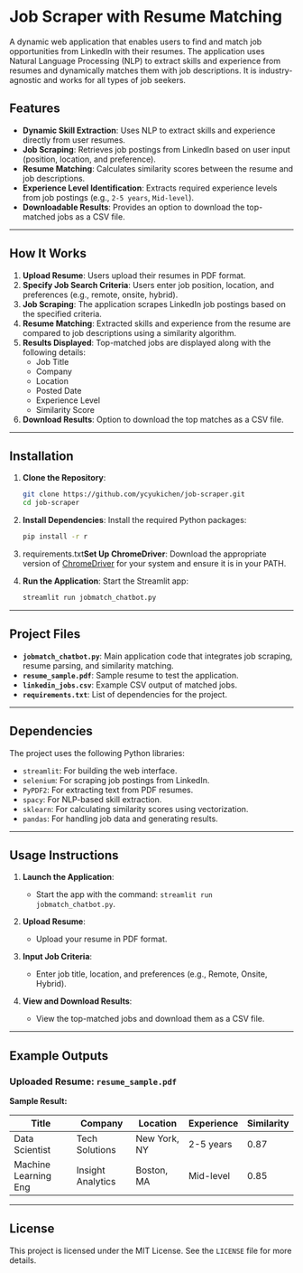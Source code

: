 # Job Scraper with Resume Matching

A dynamic web application that enables users to find and match job opportunities from LinkedIn with their resumes. The application uses Natural Language Processing (NLP) to extract skills and experience from resumes and dynamically matches them with job descriptions. It is industry-agnostic and works for all types of job seekers.

## Features

- **Dynamic Skill Extraction**: Uses NLP to extract skills and experience directly from user resumes.
- **Job Scraping**: Retrieves job postings from LinkedIn based on user input (position, location, and preference).
- **Resume Matching**: Calculates similarity scores between the resume and job descriptions.
- **Experience Level Identification**: Extracts required experience levels from job postings (e.g., `2-5 years`, `Mid-level`).
- **Downloadable Results**: Provides an option to download the top-matched jobs as a CSV file.

---

## How It Works

1. **Upload Resume**: Users upload their resumes in PDF format.
2. **Specify Job Search Criteria**: Users enter job position, location, and preferences (e.g., remote, onsite, hybrid).
3. **Job Scraping**: The application scrapes LinkedIn job postings based on the specified criteria.
4. **Resume Matching**: Extracted skills and experience from the resume are compared to job descriptions using a similarity algorithm.
5. **Results Displayed**: Top-matched jobs are displayed along with the following details:
   - Job Title
   - Company
   - Location
   - Posted Date
   - Experience Level
   - Similarity Score
6. **Download Results**: Option to download the top matches as a CSV file.

---

## Installation

1. **Clone the Repository**:

   ```bash
   git clone https://github.com/ycyukichen/job-scraper.git
   cd job-scraper
   ```

2. **Install Dependencies**:
   Install the required Python packages:

   ```bash
   pip install -r r
   ```

3. requirements.txt**Set Up ChromeDriver**:
   Download the appropriate version of [ChromeDriver](https://chromedriver.chromium.org/downloads) for your system and ensure it is in your PATH.

4. **Run the Application**:
   Start the Streamlit app:

   ```bash
   streamlit run jobmatch_chatbot.py
   ```

---

## Project Files

- **`jobmatch_chatbot.py`**: Main application code that integrates job scraping, resume parsing, and similarity matching.
- **`resume_sample.pdf`**: Sample resume to test the application.
- **`linkedin_jobs.csv`**: Example CSV output of matched jobs.
- **`requirements.txt`**: List of dependencies for the project.

---

## Dependencies

The project uses the following Python libraries:

- `streamlit`: For building the web interface.
- `selenium`: For scraping job postings from LinkedIn.
- `PyPDF2`: For extracting text from PDF resumes.
- `spacy`: For NLP-based skill extraction.
- `sklearn`: For calculating similarity scores using vectorization.
- `pandas`: For handling job data and generating results.

---

## Usage Instructions

1. **Launch the Application**:

   - Start the app with the command: `streamlit run jobmatch_chatbot.py`.

2. **Upload Resume**:

   - Upload your resume in PDF format.

3. **Input Job Criteria**:

   - Enter job title, location, and preferences (e.g., Remote, Onsite, Hybrid).

4. **View and Download Results**:

   - View the top-matched jobs and download them as a CSV file.

---

## Example Outputs

### Uploaded Resume: `resume_sample.pdf`

**Sample Result:**

| Title                | Company           | Location     | Experience | Similarity |
| -------------------- | ----------------- | ------------ | ---------- | ---------- |
| Data Scientist       | Tech Solutions    | New York, NY | 2-5 years  | 0.87       |
| Machine Learning Eng | Insight Analytics | Boston, MA   | Mid-level  | 0.85       |

---

## License

This project is licensed under the MIT License. See the `LICENSE` file for more details.

